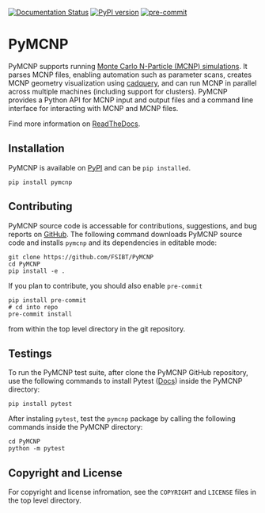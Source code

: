 [![Documentation Status](https://readthedocs.org/projects/pymcnp/badge/?version=latest)](https://pymcnp.readthedocs.io/en/latest/?badge=latest)
[![PyPI version](https://badge.fury.io/py/pymcnp.svg)](https://badge.fury.io/py/pymcnp)
[![pre-commit](https://img.shields.io/badge/pre--commit-enabled-brightgreen?logo=pre-commit&logoColor=white)](https://github.com/pre-commit/pre-commit)

# PyMCNP

PyMCNP supports running [Monte Carlo N-Particle (MCNP) simulations](https://mcnp.lanl.gov/). It parses MCNP files, enabling automation such as parameter scans, creates MCNP geometry visualization using [cadquery](https://cadquery.readthedocs.io/en/latest/), and can run MCNP in parallel across multiple machines (including support for clusters). PyMCNP provides a Python API for MCNP input and output files and a command line interface for interacting with MCNP and MCNP files.

Find more information on [ReadTheDocs](https://pymcnp.readthedocs.io).

## Installation

PyMCNP is available on [PyPI](https://pypi.org/project/pymcnp/) and can be `pip installed`.

    pip install pymcnp

## Contributing

PyMCNP source code is accessable for contributions, suggestions, and bug reports on [GitHub](https://github.com/FSIBT/PyMCNP). The following command downloads PyMCNP source code and installs `pymcnp` and its dependencies in editable mode:

    git clone https://github.com/FSIBT/PyMCNP
    cd PyMCNP
    pip install -e .


If you plan to contribute, you should also enable `pre-commit`

    pip install pre-commit
    # cd into repo
    pre-commit install

from within the top level directory in the git repository.

## Testings

To run the PyMCNP test suite, after clone the PyMCNP GitHub repository, use the following commands to install Pytest ([Docs](https://docs.pytest.org/en/stable/)) inside the PyMCNP directory:

    pip install pytest

After instaling `pytest`, test the `pymcnp` package by calling the following commands inside the PyMCNP directory:

    cd PyMCNP
    python -m pytest

## Copyright and License

For copyright and license infromation, see the `COPYRIGHT` and `LICENSE` files in the top level directory.
